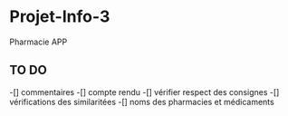 # Projet-Info-3
Pharmacie APP

## TO DO

-[] commentaires
-[] compte rendu
-[] vérifier respect des consignes
-[] vérifications des similaritées
-[] noms des pharmacies et médicaments